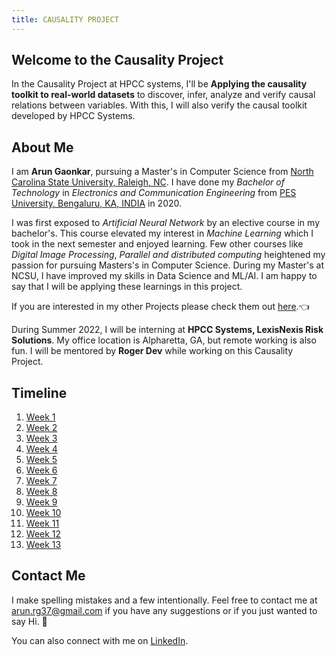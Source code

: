 ```yaml
---
title: CAUSALITY PROJECT
---
```

## Welcome to the Causality Project

In the Causality Project at HPCC systems, I'll be **Applying the causality toolkit to real-world datasets** to discover, infer, analyze and verify causal relations between variables. With this, I will also verify the causal toolkit developed by HPCC Systems.

## About Me

I am **Arun Gaonkar**, pursuing a Master's in Computer Science from [North Carolina State University, Raleigh, NC](https://www.ncsu.edu/). I have done my *Bachelor of Technology* in *Electronics and Communication Engineering* from [PES University, Bengaluru, KA, INDIA](https://www.pes.edu) in 2020.

I was first exposed to *Artificial Neural Network* by an elective course in my bachelor's. This course elevated my interest in *Machine Learning* which I took in the next semester and enjoyed learning. Few other courses like *Digital Image Processing*, *Parallel and distributed computing* heightened my passion for pursuing Masters's in Computer Science. During my Master's at NCSU, I have improved my skills in Data Science and ML/AI. I am happy to say that I will be applying these learnings in this project.

If you are interested in my other Projects please check them out [here](https://github.com/ArunGaonkar?tab=repositories).&#128072;

During Summer 2022, I will be interning at **HPCC Systems, LexisNexis Risk Solutions**. My office location is Alpharetta, GA, but remote working is also fun. I will be mentored by **Roger Dev** while working on this Causality Project.

## Timeline

1. [Week 1](https://arungaonkar.github.io/HPCC-Causality/week1.html)
2. [Week 2](https://arungaonkar.github.io/HPCC-Causality/week2.html)
3. [Week 3](https://arungaonkar.github.io/HPCC-Causality/week3.html)
4. [Week 4](https://arungaonkar.github.io/HPCC-Causality/week4.html)
5. [Week 5](https://arungaonkar.github.io/HPCC-Causality/week5.html)
6. [Week 6](https://arungaonkar.github.io/HPCC-Causality/week6.html)
7. [Week 7](https://arungaonkar.github.io/HPCC-Causality/week7.html)
8. [Week 8](https://arungaonkar.github.io/HPCC-Causality/week8.html)
9. [Week 9](https://arungaonkar.github.io/HPCC-Causality/week9.html)
10. [Week 10](https://arungaonkar.github.io/HPCC-Causality/week10.html)
11. [Week 11](https://arungaonkar.github.io/HPCC-Causality/week11.html)
12. [Week 12](https://arungaonkar.github.io/HPCC-Causality/week12.html)
13. [Week 13](https://arungaonkar.github.io/HPCC-Causality/week13.html)

## Contact Me

I make spelling mistakes and a few intentionally. Feel free to contact me at [arun.rg37@gmail.com](mailto:arun.rg37@gmail.com) if you have any suggestions or if you just wanted to say Hi. &#128075;

You can also connect with me on [LinkedIn](https://www.linkedin.com/in/arun-gaonkar).
